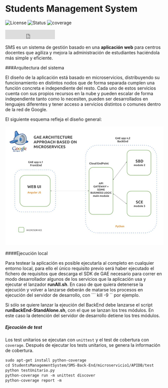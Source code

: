 # Students Management System

![License](http://img.shields.io/badge/license-GPLv3-blue.svg)
![Status](https://img.shields.io/badge/status-pre--alpha-red.svg)
![coverage](https://img.shields.io/badge/coverage-10%25-orange.svg)

<iframe src="https://ghbtns.com/github-btn.html?user=ButterFlyDevs&repo=StudentsManagementSystem&type=fork&count=true" frameborder="0" scrolling="0" width="158px" height="30px"></iframe>


SMS es un sistema de gestión basado en una **aplicación web** para centros docentes que agiliza y mejora la administración de estudiantes haciéndola más simple y eficiente.

###Arquitectura del sistema

El diseño de la aplicación está basado en microservicios, distribuyendo su funcionamiento en distintos nodos que de forma separada cumplen una función concreta e independiente del resto. Cada uno de estos servicios cuenta con sus propios recursos en la nube y pueden escalar de forma independiente tanto como lo necesiten, pueden ser desarrollados en lenguajes diferentes y tener acceso a servicios distintos o comunes dentro de la red de Google.

El siguiente esquema refleja el diseño general:

![](documentacion/img/GAEApproach.jpg)

####Ejecución local

Para testear la aplicación es posible ejecutarla al completo en cualquier entorno local, para ello el único requisito previo será haber ejecutado el fichero de requisitos que descarga el SDK de GAE necesario para correr en modo desarrollador algunos de los servicios que la aplicación usa y ejecutar el lanzador **runAll.sh**. En caso de que quiera detenerse la ejecución y volver a lanzarse deberán de matarse los procesos en ejecución del servidor de desarrollo, con ``` kill -9 <process PID> ``  por ejemplo.

Si sólo se quiere lanzar la ejeución del BackEnd debe lanzarse el script **runBackEnd-StandAlone.sh**, con el que se lanzan los tres módulos. En este caso la detención del servidor de desarrollo detiene los tres módulos.

##### Ejecución de test

Los test unitarios se ejecutan con `unittest` y el test de cobertura con `coverage`. Después de ejecutar los tests unitarios, se genera la información de cobertura.

```
sudo apt-get install python-coverage
cd StudentsManagementSystem/SMS-Back-End/microservicio1/APIDB/test
python testUnitario.py
python-coverage run -m unittest discover
python-coverage report -m
```
